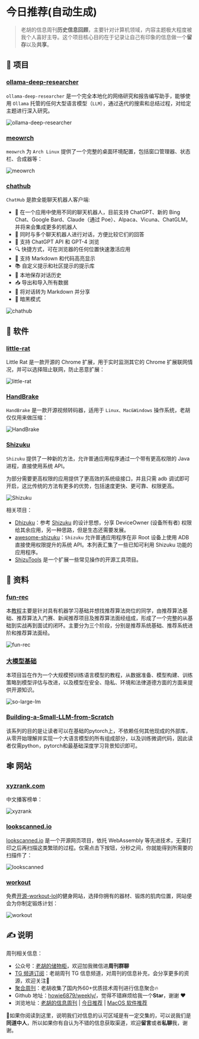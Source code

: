 # 今日推荐(自动生成)

> 老胡的信息周刊**历史信息回顾**，主要针对计算机领域，内容主题极大程度被我个人喜好主导。这个项目核心目的在于记录让自己有印象的信息做一个**留存**以及**共享**。


## 🎯 项目 

### [ollama-deep-researcher](https://github.com/langchain-ai/ollama-deep-researcher)

`ollama-deep-researcher` 是一个完全本地化的网络研究和报告编写助手，能够使用 `Ollama` 托管的任何大型语言模型（`LLM`），通过迭代的搜索和总结过程，对给定主题进行深入研究。

![ollama-deep-researcher](https://images-1252557999.file.myqcloud.com/uPic/2GCi0v.png) 

### [meowrch](https://github.com/meowrch/meowrch)

`meowrch` 为 `Arch Linux` 提供了一个完整的桌面环境配置，包括窗口管理器、状态栏、合成器等：

![meowrch](https://images-1252557999.file.myqcloud.com/uPic/jSv90u.png) 

### [chathub](https://github.com/chathub-dev/chathub)

`ChatHub` 是款全能聊天机器人客户端:

- 🤖 在一个应用中使用不同的聊天机器人，目前支持 ChatGPT、新的 Bing Chat、Google Bard、Claude（通过 Poe）、Alpaca、Vicuna、ChatGLM，并将来会集成更多的机器人
- 💬 同时与多个聊天机器人进行对话，方便比较它们的回答
- 🚀 支持 ChatGPT API 和 GPT-4 浏览
- 🔍 快捷方式，可在浏览器的任何位置快速激活应用
- 🎨 支持 Markdown 和代码高亮显示
- 📚 自定义提示和社区提示的提示库
- 💾 本地保存对话历史
- 📥 导出和导入所有数据
- 🔗 将对话转为 Markdown 并分享
- 🌙 暗黑模式

![chathub](https://images-1252557999.file.myqcloud.com/uPic/chathub.png) 

## 🤖 软件 

### [little-rat](https://github.com/dnakov/little-rat)

Little Rat 是一款开源的 Chrome 扩展，用于实时监测其它的 Chrome 扩展联网情况，并可以选择阻止联网，防止恶意扩展：

![little-rat](https://images-1252557999.file.myqcloud.com/uPic/little-rat.webp) 

### [HandBrake](https://github.com/HandBrake/HandBrake)

`HandBrake` 是一款开源视频转码器，适用于 `Linux、Mac&Windows` 操作系统，老胡仅仅用来做压缩：

![HandBrake](https://images-1252557999.file.myqcloud.com/uPic/HandBrake.jpg) 

### [Shizuku](https://github.com/RikkaApps/Shizuku)

`Shizuku` 提供了一种新的方法，允许普通应用程序通过一个带有更高权限的 Java 进程，直接使用系统 API。

为部分需要更高权限的应用提供了更高效的系统级接口，并且只需 adb 调试即可开启，这比传统的方法有更多的优势，包括速度更快、更可靠、权限更高。

![Shizuku](https://images-1252557999.file.myqcloud.com/uPic/th0ELp.png)

相关项目：

- [Dhizuku](https://github.com/iamr0s/Dhizuku)：参考 [Shizuku](https://github.com/RikkaApps/Shizuku) 的设计思想，分享 DeviceOwner (设备所有者) 权限给其余应用，另一种思路，但是生态还需要发展。
- [awesome-shizuku](https://github.com/timschneeb/awesome-shizuku/)：`Shizuku` 允许普通应用程序在非 Root 设备上使用 ADB 直接使用权限提升的系统 API。本列表汇集了一些已知可利用 Shizuku 功能的应用程序。
- [ShizuTools](https://github.com/legendsayantan/ShizuTools) 是一个扩展一些常见操作的开源工具项目。 

## 👀 资料 

### [fun-rec](https://github.com/datawhalechina/fun-rec/)

本[教程](https://datawhalechina.github.io/fun-rec/#/)主要是针对具有机器学习基础并想找推荐算法岗位的同学，由推荐算法基础、推荐算法入门赛、新闻推荐项目及推荐算法面经组成，形成了一个完整的从基础到实战再到面试的闭环。主要分为三个阶段，分别是推荐系统基础、推荐系统进阶和推荐算法面经。

![fun-rec](https://images-1252557999.file.myqcloud.com/uPic/fun-rec.jpg) 

### [大模型基础](https://github.com/datawhalechina/so-large-lm)

本项目旨在作为一个大规模预训练语言模型的教程，从数据准备、模型构建、训练策略到模型评估与改进，以及模型在安全、隐私、环境和法律道德方面的方面来提供开源知识。

![so-large-lm](https://images-1252557999.file.myqcloud.com/uPic/so-large-lm.jpg) 

### [Building-a-Small-LLM-from-Scratch](https://github.com/KaihuaTang/Building-a-Small-LLM-from-Scratch)

该系列的目的是让读者可以在基础的pytorch上，不依赖任何其他现成的外部库，从零开始理解并实现一个大语言模型的所有组成部分，以及训练微调代码，因此读者仅需python，pytorch和最基础深度学习背景知识即可。 

## 🕸 网站 

### [xyzrank.com](https://xyzrank.com/)

中文播客榜单：

![xyzrank](https://images-1252557999.file.myqcloud.com/uPic/xyzrank.jpg) 

### [lookscanned.io](https://lookscanned.io/)

[lookscanned.io](https://github.com/rwv/lookscanned.io) 是一个开源网页项目，依托 WebAssembly 等先进技术，无需打印之后再扫描这类繁琐的过程。仅需点击下按钮，分秒之间，你就能得到所需要的扫描件了：

![lookscanned](https://images-1252557999.file.myqcloud.com/uPic/lookscanned.jpg) 

### [workout](https://workout.lol/)

免费[开源-workout-lol](https://github.com/workout-lol/workout-lol)的健身网站，选择你拥有的器材、锻炼的肌肉位置，网站便会为你制定锻炼计划：

![workout](https://images-1252557999.file.myqcloud.com/uPic/workout.jpg) 

## ✍️ 说明

周刊相关信息：

- 公众号：[老胡的储物柜](https://images-1252557999.file.myqcloud.com/uPic/ETIbMe.jpg)，欢迎加我微信进**周刊群聊**
- [TG 频道订阅](https://t.me/howie_weekly)：老胡周刊 TG 信息频道，对周刊的信息补充，会分享更多的资源，欢迎关注👏
- [聚合周刊](https://www.fre321.com/weekly)：老胡收集了国内外60+优质技术周刊进行信息聚合🔥
- Github 地址：[howie6879/weekly/](https://github.com/howie6879/weekly/)，觉得不错麻烦给我一个**Star**，谢谢 ❤️
- 浏览地址：[老胡的信息周刊](https://weekly.howie6879.com) | [今日推荐](https://weekly.howie6879.com/recommend/index.html) | [MacOS 软件推荐](https://weekly.howie6879.com/soft/mac.html)

🙌如果你阅读到这里，说明我们对信息的认可区域是有一定交集的，可以说我们是**同道中人**，所以如果你有自认为不错的信息获取渠道，欢迎**留言**或者**私聊**我，谢谢。